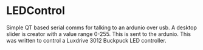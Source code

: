 # LEDControl

Simple QT based serial comms for talking to an ardunio over usb. A desktop slider is creator with a value range 0-255. This is sent to the ardunio.
This was written to control a Luxdrive 3012 Buckpuck LED controller.
